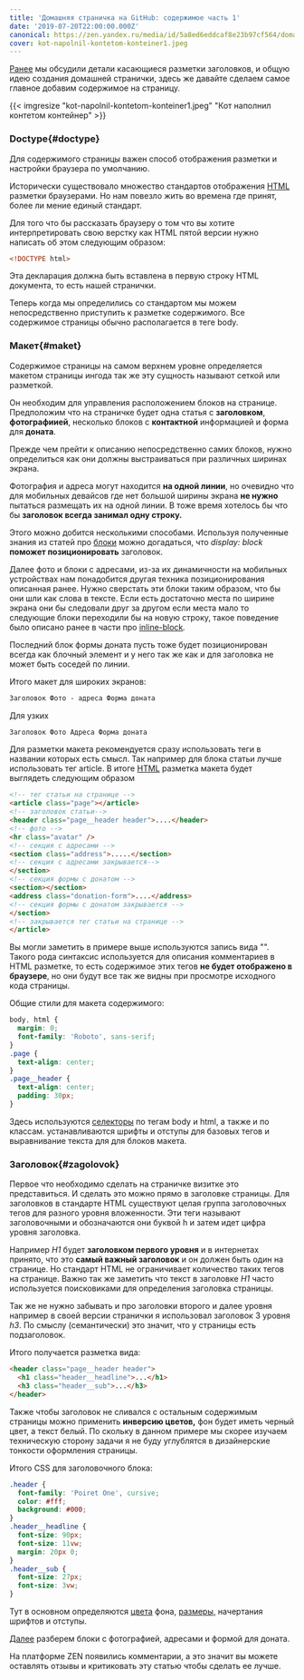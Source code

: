 ```yaml
---
title: 'Домашняя страничка на GitHub: содержимое часть 1'
date: '2019-07-20T22:00:00.000Z'
canonical: https://zen.yandex.ru/media/id/5a8ed6eddcaf8e23b97cf564/domashniaia-stranichka-na-github-soderjimoe-chast-1-5d09d06205ad9900af505170
cover: kot-napolnil-kontetom-konteiner1.jpeg
---
```

 [Ранее](/blog/domashnyaya-stranichka-na-github-zagolovki) мы обсудили детали касающиеся разметки заголовков, и общую идею создания домашней странички, здесь же давайте сделаем самое главное добавим содержимое на страницу.

<!--more-->
{{< imgresize "kot-napolnil-kontetom-konteiner1.jpeg" "Кот наполнил контетом контейнер" >}} 

### Doctype{#doctype} 

Для содержимого страницы важен способ отображения разметки и настройки браузера по умолчанию.

Исторически существовало множество стандартов отображения [HTML](/blog/osnovi-html) разметки браузерами. Но нам повезло жить во времена где принят, более ли мение единый стандарт.

Для того что бы рассказать браузеру о том что вы хотите интерпретировать свою верстку как HTML пятой версии нужно написать об этом следующим образом:

```html
<!DOCTYPE html>
``` 

Эта декларация должна быть вставлена в первую строку HTML документа, то есть нашей странички.

Теперь когда мы определились со стандартом мы можем непосредственно приступить к разметке содержимого. Все содержимое страницы обычно располагается в теге body.

### Макет{#maket} 

Содержимое страницы на самом верхнем уровне определяется макетом страницы ингода так же эту сущность называют сеткой или разметкой.

Он необходим для управления расположением блоков на странице. Предположим что на страничке будет одна статья с **заголовком**, **фотографиией**, несколько блоков с **контактной** информацией и форма для **доната**.

Прежде чем прейти к описанию непосредственно самих блоков, нужно определиться как они должны выстраиваться при различных ширинах экрана.

Фотография и адреса могут находится **на одной линии**, но очевидно что для мобильных девайсов где нет большой ширины экрана **не нужно** пытаться размещать их на одной линии. В тоже время хотелось бы что бы **заголовок всегда занимал одну строку.**

Этого можно добится несколькими способами. Используя полученные знания из статей про [блоки](/blog/css-bloki-blochnie-elementi) можно догадаться, что *display: block* **поможет позиционировать** заголовок.

Далее фото и блоки с адресами, из-за их динамичности на мобильных устройствах нам понадобится другая техника позиционирования описанная ранее. Нужно сверстать эти блоки таким образом, что бы они шли как слова в тексте. Если есть достаточно места по ширине экрана они бы следовали друг за другом если места мало то следующие блоки переходили бы на новую строку, такое поведение было описано ранее в части про [inline-block](/blog/css-bloki-inline-block)*.*

Последний блок формы доната пусть тоже будет позиционирован всегда как блочный элемент и у него так же как и для заголовка не может быть соседей по линии.

Итого макет для широких экранов:

```html
Заголовок Фото - адреса Форма доната
``` 

Для узких

```html
Заголовок Фото Адреса Форма доната
``` 

Для разметки макета рекомендуется сразу использовать теги в названии которых есть смысл. Так например для блока статьи лучше использовать тег article. В итоге [HTML](/blog/osnovi-html) разметка макета будет выглядеть следующим образом

```html
<!-- тег статьи на странице -->
<article class="page"></article>
<!-- заголовок статьи-->
<header class="page__header header">....</header>
<!-- фото -->
<hr class="avatar" />
<!-- секция с адресами -->
<section class="address">.....</section>
<!-- секция с адресами закрывается-->
</section>
<!-- секция формы с донатом -->
<section></section>
<address class="donation-form">....</address>
<!-- секция формы с донатом закрывается -->
</section>
<!-- закрывается тег статьи на странице -->
</article>
``` 

Вы могли заметить в примере выше используются запись вида "<!-- .. -->". Такого рода синтаксис используется для описания комментариев в HTML разметке, то есть содержимое этих тегов **не будет отображено в браузере**, но они будут все так же видны при просмотре исходного кода страницы.

Общие стили для макета содержимого:

```css
body, html {
  margin: 0;
  font-family: 'Roboto', sans-serif; 
}
.page { 
  text-align: center; 
} 
.page__header {
  text-align: center;
  padding: 30px; 
}
``` 

Здесь используются [селекторы](/blog/osnovi-sss-selektori) по тегам body и html, а также и по классам. устанавливаются шрифты и отступы для базовых тегов и выравнивание текста для для блоков макета.

### Заголовок{#zagolovok} 

Первое что необходимо сделать на страничке визитке это представиться. И сделать это можно прямо в заголовке страницы. Для заголовков в стандарте HTML существуют целая группа заголовочных тегов для разного уровня вложенности. Эти теги называют заголовочными и обозначаются они буквой h и затем идет цифра уровня заголовка.

Например *H1* будет **заголовком первого уровня** и в интернетах принято, что это **самый важный заголовок** и он должен быть один на странице. Но стандарт HTML не ограничивает количество таких тегов на странице. Важно так же заметить что текст в заголовке *H1* часто используется поисковиками для определения заголовка страницы.

Так же не нужно забывать и про заголовки второго и далее уровня например в своей версии странички я использовал заголовок 3 уровня *h3*. По смыслу (семантически) это значит, что у страницы есть подзаголовок.

Итого получается разметка вида:

```html
<header class="page__header header">
  <h1 class="header__headline">...</h1>
  <h3 class="header__sub">...</h3>
</header>
``` 

Также чтобы заголовок не сливался с остальным содержимым страницы можно применить **инверсию цветов,** фон будет иметь черный цвет, а текст белый. По скольку в данном примере мы скорее изучаем техническую сторону задачи я не буду углублятся в дизайнерские тонкости оформления страницы.

Итого CSS для заголовочного блока:

```css
.header {
  font-family: 'Poiret One', cursive;
  color: #fff;
  background: #000; 
}
.header__headline {
  font-size: 90px;
  font-size: 11vw;
  margin: 20px 0; 
}
.header__sub { 
  font-size: 27px; 
  font-size: 3vw; 
}
``` 

Тут в основном определяются [цвета](/blog/osnovi-css-tsveta) фона, [размеры,](/blog/osnovi-css-razmeri) начертания шрифтов и отступы.

 [Далее](/blog/domashnyaya-stranichka-naithub-soderzhimoe-chast-2) разберем блоки с фотографией, адресами и формой для доната.

На платформе ZEN появились комментарии, а это значит вы можете оставлять отзывы и критиковать эту статью чтобы сделать ее лучше.

